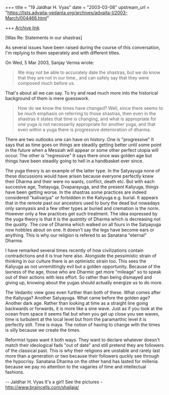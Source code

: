 +++
title = "19 Jaldhar H. Vyas"
date = "2003-03-08"
upstream_url = "https://lists.advaita-vedanta.org/archives/advaita-l/2003-March/004466.html"

+++
[Archive link](https://lists.advaita-vedanta.org/archives/advaita-l/2003-March/004466.html)

[Was Re: Statements in our shastras]

As several issues have been raised during the course of this conversation,
I'm replying to them seperately and with different titles.

On Wed, 5 Mar 2003, Sanjay Verma wrote:

> We may not be able to accurately date the shastras, but we do know that
> they are not in our time., and can safely say that they were composed
> much before us.

That's about all we can say.  To try and read much more into the
historical background of them is mere guesswork.

> How do we know the times have changed? Well, since there
> seems to be much emphasis on referring to those shastras, then even in
> the shastras it states that time is changing, and what is appropriate
> for one yuga is not necessarily appropriate for another yuga, and that
> even within a yuga there is progressive deterioration of dharma.

There are two outlooks one can have on history.  One is "progressive"  It
says that as time goes on things are steadily getting better until some
point in the future when a Messiah will appear or some other perfect
utopia will occur.  The other is "regressive" It says there once was
golden age but things have been steadily going to hell in a handbasket
ever since.

The yuga theory is an example of the latter type.  In the Satyayuga none
of these discussions would have arisen because everyone perfectly knew
their Dharma and their were no wants, conflict, death etc.  But with each
succesive age, Tretayuga, Dvaparayuga, and the present Kaliyuga, things
have been getting worse.  In the shastras some practices are indeed
considered "kalivarjya" or forbidden in the Kaliyuga e.g. burial. It
appears that in the remote past our ancestors used to bury the dead but
nowadays only sannyasis and a few other types ar buried and cremation is
the norm.  However only a few practices get such treatment.  The idea
expressed by the yuga theory is that it is the _quantity_ of Dharma which
is decreasing not the _quality_.  The cow of Dharma which walked on all
fours in the Satyayuga now hobbles about on one.  It doesn't say the legs
have become ears or anything.  This is why our religion is refered to as
Sanatana "eternal" Dharma.

I have remarked several times recently of how civilizations contain
contradictions and it is true here also.  Alongside the pessimistic strain
of thinking in our culture there is an optimistic strain too.  This sees
the Kaliyuga as not unremittingly evil but a golden opportunity.  Because
of the laxness of the age, those who are Dharmic get more "mileage" so to
speak out of their actions with less effort.  So rather than being
dismayed and giving up, knowing about the yugas should actually energize
us to do more.

The Vedantic view goes even further than both of these.  What comes after
the Kaliyuga?  Another Satyayuga.  What came before the golden age?
Another dark age.  Rather than looking at time as a straight line going
backwards or forwards, it is more like a sine wave.  Just as if you look
at the ocean from space it seems flat but when you get up close you see
waves, time is turbulent at the local level but from the paramarthic level
it is perfectly still.  Time is maya.  The notion of having to change with
the times is silly because _we_ create the times.

Reformist types want it both ways.  They want to declare whatever doesn't
match their ideological fads "out of date" and still pretend they are
followers of the classical past.  This is why their religions are unstable
and rarely last more than a generation or two because their followers
quckly see through the hypocrisy.  Sanatana Dharma on the other hand has
lasted for millenia because we pay no attention to the vagaries of time
and intellectual fashions.

--
Jaldhar H. Vyas <jaldhar at braincells.com>
It's a girl! See the pictures - http://www.braincells.com/shailaja/

